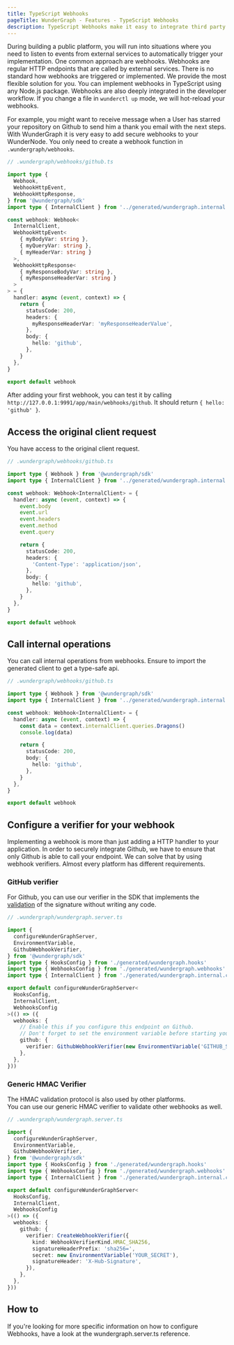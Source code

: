 ```yaml
---
title: TypeScript Webhooks
pageTitle: WunderGraph - Features - TypeScript Webhooks
description: TypeScript Webhooks make it easy to integrate third party applications. With WunderGraph, you're able to use TypeScript to make this as easy and secure as possible.
---
```


During building a public platform, you will run into situations where you need to listen to events from external services to automatically trigger your implementation. One common approach are webhooks.
Webhooks are regular HTTP endpoints that are called by external services. There is no standard how webhooks are triggered or implemented. We provide the most flexible solution for you.
You can implement webhooks in TypeScript using any Node.js package. Webhooks are also deeply integrated in the developer workflow. If you change a file in `wunderctl up` mode, we will hot-reload your webhooks.

For example, you might want to receive message when a User has starred your repository on Github to send him a thank you email with the next steps. With WunderGraph it is very easy to add secure webhooks to your WunderNode. You only need to create a webhook function in `.wundergraph/webhooks`.

```typescript
// .wundergraph/webhooks/github.ts

import type {
  Webhook,
  WebhookHttpEvent,
  WebhookHttpResponse,
} from '@wundergraph/sdk'
import type { InternalClient } from '../generated/wundergraph.internal.client'

const webhook: Webhook<
  InternalClient,
  WebhookHttpEvent<
    { myBodyVar: string },
    { myQueryVar: string },
    { myHeaderVar: string }
  >,
  WebhookHttpResponse<
    { myResponseBodyVar: string },
    { myResponseHeaderVar: string }
  >
> = {
  handler: async (event, context) => {
    return {
      statusCode: 200,
      headers: {
        myResponseHeaderVar: 'myResponseHeaderValue',
      },
      body: {
        hello: 'github',
      },
    }
  },
}

export default webhook
```

After adding your first webhook, you can test it by calling `http://127.0.0.1:9991/app/main/webhooks/github`. It should return `{ hello: 'github' }`.

## Access the original client request

You have access to the original client request.

```typescript
// .wundergraph/webhooks/github.ts

import type { Webhook } from '@wundergraph/sdk'
import type { InternalClient } from '../generated/wundergraph.internal.client'

const webhook: Webhook<InternalClient> = {
  handler: async (event, context) => {
    event.body
    event.url
    event.headers
    event.method
    event.query

    return {
      statusCode: 200,
      headers: {
        'Content-Type': 'application/json',
      },
      body: {
        hello: 'github',
      },
    }
  },
}

export default webhook
```

## Call internal operations

You can call internal operations from webhooks. Ensure to import the generated client to get a type-safe api.

```typescript
// .wundergraph/webhooks/github.ts

import type { Webhook } from '@wundergraph/sdk'
import type { InternalClient } from '../generated/wundergraph.internal.client'

const webhook: Webhook<InternalClient> = {
  handler: async (event, context) => {
    const data = context.internalClient.queries.Dragons()
    console.log(data)

    return {
      statusCode: 200,
      body: {
        hello: 'github',
      },
    }
  },
}

export default webhook
```

## Configure a verifier for your webhook

Implementing a webhook is more than just adding a HTTP handler to your application. In order to securely integrate Github, we have to ensure that only Github is able to call your endpoint. We can solve that by using webhook verifiers. Almost every platform has different requirements.

### GitHub verifier

For Github, you can use our verifier in the SDK that implements the [validation](https://docs.github.com/en/developers/webhooks-and-events/webhooks/securing-your-webhooks) of the signature without writing any code.

```typescript
// .wundergraph/wundergraph.server.ts

import {
  configureWunderGraphServer,
  EnvironmentVariable,
  GithubWebhookVerifier,
} from '@wundergraph/sdk'
import type { HooksConfig } from './generated/wundergraph.hooks'
import type { WebhooksConfig } from './generated/wundergraph.webhooks'
import type { InternalClient } from './generated/wundergraph.internal.client'

export default configureWunderGraphServer<
  HooksConfig,
  InternalClient,
  WebhooksConfig
>(() => ({
  webhooks: {
    // Enable this if you configure this endpoint on Github.
    // Don't forget to set the environment variable before starting your WunderNode
    github: {
      verifier: GithubWebhookVerifier(new EnvironmentVariable('GITHUB_SECRET')),
    },
  },
}))
```

### Generic HMAC Verifier

The HMAC validation protocol is also used by other platforms.  
You can use our generic HMAC verifier to validate other webhooks as well.

```typescript
// .wundergraph/wundergraph.server.ts

import {
  configureWunderGraphServer,
  EnvironmentVariable,
  GithubWebhookVerifier,
} from '@wundergraph/sdk'
import type { HooksConfig } from './generated/wundergraph.hooks'
import type { WebhooksConfig } from './generated/wundergraph.webhooks'
import type { InternalClient } from './generated/wundergraph.internal.client'

export default configureWunderGraphServer<
  HooksConfig,
  InternalClient,
  WebhooksConfig
>(() => ({
  webhooks: {
    github: {
      verifier: CreateWebhookVerifier({
        kind: WebhookVerifierKind.HMAC_SHA256,
        signatureHeaderPrefix: 'sha256=',
        secret: new EnvironmentVariable('YOUR_SECRET'),
        signatureHeader: 'X-Hub-Signature',
      }),
    },
  },
}))
```

## How to

If you're looking for more specific information on how to configure Webhooks,
have a look at the wundergraph.server.ts reference.

